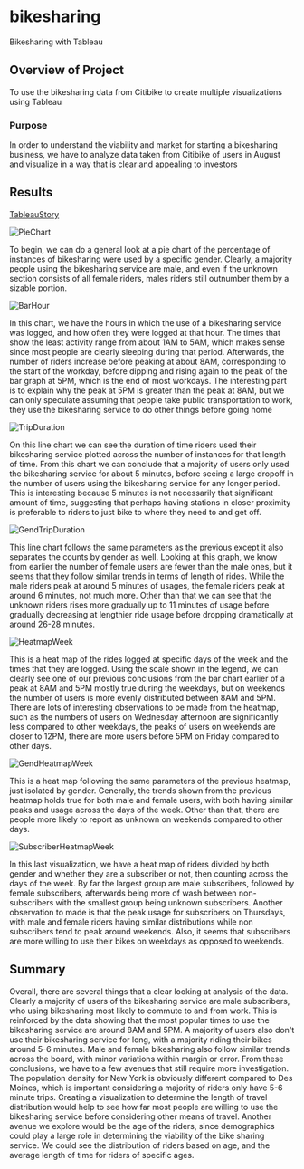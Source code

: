 # bikesharing
Bikesharing with Tableau

## Overview of Project

To use the bikesharing data from Citibike to create multiple visualizations using Tableau

### Purpose

In order to understand the viability and market for starting a bikesharing business, we have to analyze data taken from Citibike of users in August and visualize in a way that is clear and appealing to investors

## Results

[TableauStory](https://public.tableau.com/app/profile/david.f2211/viz/Bike-SharingAnalysis/Bike-SharingAnalysis)

![PieChart](https://github.com/DavidFGitH/bikesharing/blob/main/Resources/S1Pie.png)

To begin, we can do a general look at a pie chart of the percentage of instances of bikesharing were used by a specific gender. Clearly, a majority people using the bikesharing service are male, and even if the unknown section consists of all female riders, males riders still outnumber them by a sizable portion.

![BarHour](https://github.com/DavidFGitH/bikesharing/blob/main/Resources/S2CountHour.png)

In this chart, we have the hours in which the use of a bikesharing service was logged, and how often they were logged at that hour. The times that show the least activity range from about 1AM to 5AM, which makes sense since most people are clearly sleeping during that period. Afterwards, the number of riders increase before peaking at about 8AM, corresponding to the start of the workday, before dipping and rising again to the peak of the bar graph at 5PM, which is the end of most workdays. The interesting part is to explain why the peak at 5PM is greater than the peak at 8AM, but we can only speculate assuming that people take public transportation to work, they use the bikesharing service to do other things before going home

![TripDuration](https://github.com/DavidFGitH/bikesharing/blob/main/Resources/S3CheckoutDur.png)

On this line chart we can see the duration of time riders used their bikesharing service plotted across the number of instances for that length of time. From this chart we can conclude that a majority of users only used the bikesharing service for about 5 minutes, before seeing a large dropoff in the number of users using the bikesharing service for any longer period. This is interesting because 5 minutes is not necessarily that significant amount of time, suggesting that perhaps having stations in closer proximity is preferable to riders to just bike to where they need to and get off.

![GendTripDuration](https://github.com/DavidFGitH/bikesharing/blob/main/Resources/S4GendCheckoutDur.png)

This line chart follows the same parameters as the previous except it also separates the counts by gender as well. Looking at this graph, we know from earlier the number of female users are fewer than the male ones, but it seems that they follow similar trends in terms of length of rides. While the male riders peak at around 5 minutes of usages, the female riders peak at around 6 minutes, not much more. Other than that we can see that the unknown riders rises more gradually up to 11 minutes of usage before gradually decreasing at lengthier ride usage before dropping dramatically at around 26-28 minutes.

![HeatmapWeek](https://github.com/DavidFGitH/bikesharing/blob/main/Resources/S5HeatWeek.png)

This is a heat map of the rides logged at specific days of the week and the times that they are logged. Using the scale shown in the legend, we can clearly see one of our previous conclusions from the bar chart earlier of a peak at 8AM and 5PM mostly true during the weekdays, but on weekends the number of users is more evenly distributed between 8AM and 5PM. There are lots of interesting observations to be made from the heatmap, such as the numbers of users on Wednesday afternoon are significantly less compared to other weekdays, the peaks of users on weekends are closer to 12PM, there are more users before 5PM on Friday compared to other days.

![GendHeatmapWeek](https://github.com/DavidFGitH/bikesharing/blob/main/Resources/S6GendHeatWeek.png)

This is a heat map following the same parameters of the previous heatmap, just isolated by gender. Generally, the trends shown from the previous heatmap holds true for both male and female users, with both having similar peaks and usage across the days of the week. Other than that, there are people more likely to report as unknown on weekends compared to other days.

![SubscriberHeatmapWeek](https://github.com/DavidFGitH/bikesharing/blob/main/Resources/S7SubHeat.png)

In this last visualization, we have a heat map of riders divided by both gender and whether they are a subscriber or not, then counting across the days of the week. By far the largest group are male subscribers, followed by female subscribers, afterwards being more of wash between non-subscribers with the smallest group being unknown subscribers. Another observation to made is that the peak usage for subscribers on Thursdays, with male and female riders having similar distributions while non subscribers tend to peak around weekends. Also, it seems that subscribers are more willing to use their bikes on weekdays as opposed to weekends.

## Summary

Overall, there are several things that a clear looking at analysis of the data. Clearly a majority of users of the bikesharing service are male subscribers, who using bikesharing most likely to commute to and from work. This is reinforced by the data showing that the most popular times to use the bikesharing service are around 8AM and 5PM. A majority of users also don't use their bikesharing service for long, with a majority riding their bikes around 5-6 minutes. Male and female bikesharing also follow similar trends across the board, with minor variations within margin or error. From these conclusions, we have to a few avenues that still require more investigation. The population density for New York is obviously different compared to Des Moines, which is important considering a majority of riders only have 5-6 minute trips. Creating a visualization to determine the length of travel distribution would help to see how far most people are willing to use the bikesharing service before considering other means of travel. Another avenue we explore would be the age of the riders, since demographics could play a large role in determining the viability of the bike sharing service. We could see the distribution of riders based on age, and the average length of time for riders of specific ages.
